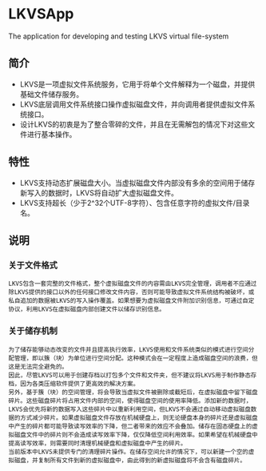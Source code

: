 ﻿# LKVSApp
The application for developing and testing LKVS virtual file-system

## 简介
*    LKVS是一项虚拟文件系统服务，它用于将单个文件解释为一个磁盘，并提供基础文件储存服务。
*    LKVS底层调用文件系统接口操作虚拟磁盘文件，并向调用者提供虚拟文件系统接口。
*    设计LKVS的初衷是为了整合零碎的文件，并且在无需解包的情况下对这些文件进行基本操作。

## 特性
*    LKVS支持动态扩展磁盘大小。当虚拟磁盘文件内部没有多余的空间用于储存新写入的数据时，LKVS将自动扩大虚拟磁盘文件。
*    LKVS支持超长（少于2^32个UTF-8字符）、包含任意字符的虚拟文件/目录名。

## 说明
### 关于文件格式 ###
    LKVS包含一套完整的文件格式，整个虚拟磁盘文件的内容需由LKVS完全管理，调用者不应通过除LKVS提供的接口以外的任何接口修改文件内容，否则可能导致虚拟文件系统结构被破坏，或私自追加的数据被LKVS的写入操作覆盖。如果想要为虚拟磁盘文件附加识别信息，可通过自定协议，利用LKVS在虚拟磁盘内部创建文件以储存识别信息。

### 关于储存机制 ###
    为了储存能够动态改变的文件并且提高执行效率，LKVS使用和文件系统类似的模式进行空间分配管理，即以簇（块）为单位进行空间分配。这种模式会在一定程度上造成磁盘空间的浪费，但这是无法完全避免的。
    因此，尽管LKVS可以用于创建存档以打包多个文件和文件夹，但不建议将LKVS用于制作静态存档，因为各类压缩软件提供了更高效的解决方案。
    另外，基于簇（块）的空间管理，将会导致当虚拟文件被删除或截短后，在虚拟磁盘中留下磁盘碎片。这些磁盘碎片将占用文件内部的空间，使得磁盘空间的使用率降低。添加新的数据时，LKVS会优先将新的数据写入这些碎片中以重新利用空间，但LKVS不会通过自动移动虚拟磁盘数据的方式减少碎片。如果虚拟磁盘文件存放在机械硬盘上，则无论硬盘本身的碎片还是虚拟磁盘中产生的碎片都可能导致读写效率的下降，但二者带来的效应不会叠加。储存在固态硬盘上的虚拟磁盘文件中的碎片则不会造成读写效率下降，仅仅降低空间利用效率。如果希望在机械硬盘中提高读写效率，则需要同时清理机械硬盘和虚拟磁盘中产生的碎片。
    当前版本中LKVS未提供专门的清理碎片操作。在储存空间允许的情况下，可以新建一个空的虚拟磁盘，并复制所有文件到新的虚拟磁盘中，由此得到的新虚拟磁盘将不会含有磁盘碎片。
